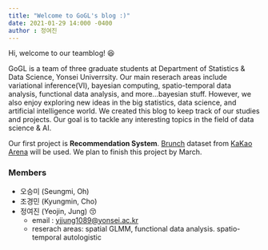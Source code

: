 ```yaml
---
title: "Welcome to GoGL's blog :)"
date: 2021-01-29 14:000 -0400
author : 정여진
---
```


Hi, welcome to our teamblog! :laughing:

GoGL is a team of three graduate students at Department of Statistics & Data Science, Yonsei Univerrsity. Our main reserach areas include variational inference(VI), bayesian computing, spatio-temporal data analysis, functional data analysis, and more...bayesian stuff. However, we also enjoy exploring new ideas in the big statistics, data science, and artificial intelligence world. We created this blog to keep track of our studies and projects. Our goal is to tackle any interesting topics in the field of data science & AI.

Our first project is **Recommendation System**. [Brunch](https://brunch.co.kr/) dataset from [KaKao Arena](https://arena.kakao.com/c/6) will be used. We plan to finish this project by March. 


### Members

- 오승미 (Seungmi, Oh)
- 조경민 (Kyungmin, Cho)
- 정여진 (Yeojin, Jung) :kissing_closed_eyes:
    - email : yjjung1089@yonsei.ac.kr
    - reserach areas: spatial GLMM, functional data analysis. spatio-temporal autologistic

